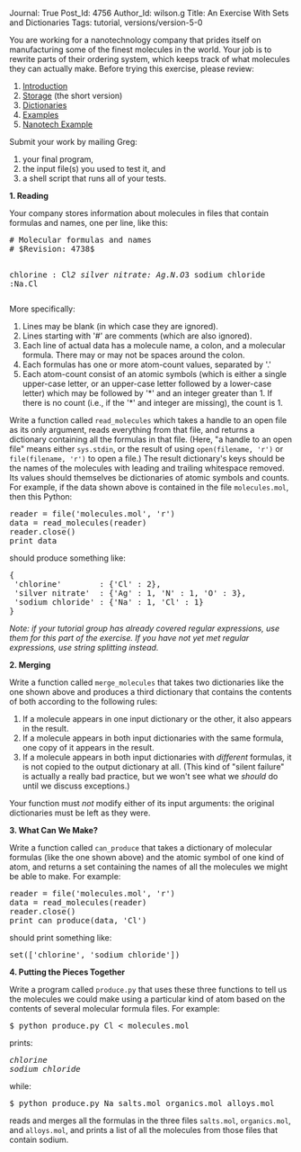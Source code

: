 Journal: True
Post_Id: 4756
Author_Id: wilson.g
Title: An Exercise With Sets and Dictionaries
Tags: tutorial, versions/version-5-0

<p>You are working for a nanotechnology company that prides itself on manufacturing some of the finest molecules in the world. Your job is to rewrite parts of their ordering system, which keeps track of what molecules they can actually make. Before trying this exercise, please review:</p>
<ol>
<li><a href="/4_0/setdict/intro.html">Introduction</a></li>
<li><a href="/4_0/setdict/tuples.html">Storage</a> (the short version)</li>
<li><a href="/4_0/setdict/dict.html">Dictionaries</a></li>
<li><a href="/4_0/setdict/examples.html">Examples</a></li>
<li><a href="/4_0/setdict/nanotech.html">Nanotech Example</a></li>
</ol>
<p>Submit your work by mailing Greg:</p>
<ol>
<li>your final program,</li>
<li>the input file(s) you used to test it, and</li>
<li>a shell script that runs all of your tests.</li>
</ol>
<p><strong><span id="more-4756"></span>1. Reading</strong></p>
<p>Your company stores information about molecules in files that contain formulas and names, one per line, like this:</p>
<pre># Molecular formulas and names
# $Revision: 4738$

chlorine : Cl*2
silver nitrate: Ag.N.O*3
sodium chloride :Na.Cl</pre>
<p>More specifically:</p>
<ol>
<li>Lines may be blank (in which case they are ignored).</li>
<li>Lines starting with '#' are comments (which are also ignored).</li>
<li>Each line of actual data has a molecule name, a colon, and a molecular formula. There may or may not be spaces around the colon.</li>
<li>Each formulas has one or more atom-count values, separated by '.'</li>
<li>Each atom-count consist of an atomic symbols (which is either a single upper-case letter, or an upper-case letter followed by a lower-case letter) which may be followed by '*' and an integer greater than 1. If there is no count (i.e., if the '*' and integer are missing), the count is 1.</li>
</ol>
<p>Write a function called <code>read_molecules</code> which takes a handle to an open file as its only argument, reads everything from that file, and returns a dictionary containing all the formulas in that file. (Here, "a handle to an open file" means either <code>sys.stdin</code>, or the result of using <code>open(filename, 'r')</code> or <code>file(filename, 'r')</code> to open a file.) The result dictionary's keys should be the names of the molecules with leading and trailing whitespace removed. Its values should themselves be dictionaries of atomic symbols and counts. For example, if the data shown above is contained in the file <code>molecules.mol</code>, then this Python:</p>
<pre>reader = file('molecules.mol', 'r')
data = read_molecules(reader)
reader.close()
print data</pre>
<p>should produce something like:</p>
<pre>{
 'chlorine'        : {'Cl' : 2},
 'silver nitrate'  : {'Ag' : 1, 'N' : 1, 'O' : 3},
 'sodium chloride' : {'Na' : 1, 'Cl' : 1}
}</pre>
<p><em>Note: if your tutorial group has already covered regular expressions, use them for this part of the exercise. If you have not yet met regular expressions, use string splitting instead.</em></p>
<p><strong>2. Merging</strong></p>
<p>Write a function called <code>merge_molecules</code> that takes two dictionaries like the one shown above and produces a third dictionary that contains the contents of both according to the following rules:</p>
<ol>
<li>If a molecule appears in one input dictionary or the other, it also appears in the result.</li>
<li>If a molecule appears in both input dictionaries with the same formula, one copy of it appears in the result.</li>
<li>If a molecule appears in both input dictionaries with <em>different</em> formulas, it is not copied to the output dictionary at all. (This kind of "silent failure" is actually a really bad practice, but we won't see what we <em>should</em> do until we discuss exceptions.)</li>
</ol>
<p>Your function must <em>not</em> modify either of its input arguments: the original dictionaries must be left as they were.</p>
<p><strong>3. What Can We Make?</strong></p>
<p>Write a function called <code>can_produce</code> that takes a dictionary of molecular formulas (like the one shown above) and the atomic symbol of one kind of atom, and returns a set containing the names of all the molecules we might be able to make. For example:</p>
<pre>reader = file('molecules.mol', 'r')
data = read_molecules(reader)
reader.close()
print can_produce(data, 'Cl')</pre>
<p>should print something like:</p>
<pre>set(['chlorine', 'sodium chloride'])</pre>
<p><strong>4. Putting the Pieces Together</strong></p>
<p>Write a program called <code>produce.py</code> that uses these three functions to tell us the molecules we could make using a particular kind of atom based on the contents of several molecular formula files. For example:</p>
<pre>$ python produce.py Cl &lt; molecules.mol</pre>
<p>prints:</p>
<pre><em>chlorine
sodium chloride</em></pre>
<p>while:</p>
<pre>$ python produce.py Na salts.mol organics.mol alloys.mol</pre>
<p>reads and merges all the formulas in the three files <code>salts.mol</code>, <code>organics.mol</code>, and <code>alloys.mol</code>, and prints a list of all the molecules from those files that contain sodium.</p>

